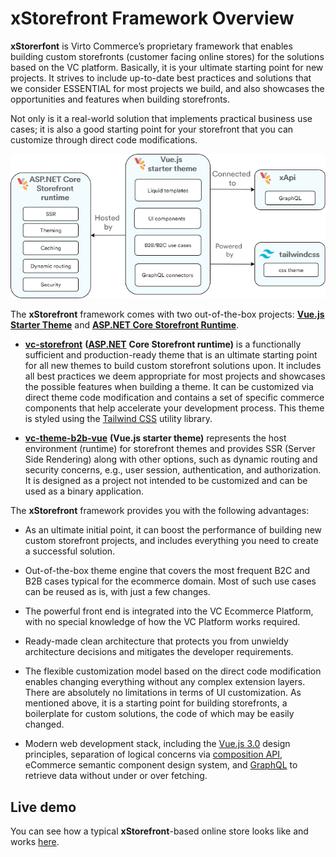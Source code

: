 ﻿# xStorefront Framework Overview

**xStorerfont** is Virto Commerce’s proprietary framework that enables building custom storefronts (customer facing online stores) for the solutions based on the VC platform. Basically, it is your ultimate starting point for new projects. It strives to include up-to-date best practices and solutions that we consider ESSENTIAL for most projects we build, and also showcases the opportunities and features when building storefronts.

Not only is it a real-world solution that implements practical business use cases; it is also a good starting point for your storefront that you can customize through direct code modifications.

![xStorefront chart](media/xstorefront-chart.png)

The **xStorefront** framework comes with two out-of-the-box projects: [**Vue.js Starter Theme**](https://github.com/VirtoCommerce/vc-theme-b2b-vue)  and [**ASP.NET Core Storefront Runtime**](https://github.com/VirtoCommerce/vc-storefront).

-   [**vc-storefront**](https://github.com/VirtoCommerce/vc-theme-b2b-vue) **(**[**ASP.NET**](http://ASP.NET) **Core Storefront runtime)** is a functionally sufficient and production-ready theme that is an ultimate starting point for all new themes to build custom storefront solutions upon. It includes all best practices we deem appropriate for most projects and showcases the possible features when building a theme. It can be customized via direct theme code modification and contains a set of specific commerce components that help accelerate your development process. This theme is styled using the [Tailwind CSS](https://tailwindcss.com/) utility library.
    
-   [**vc-theme-b2b-vue**](https://github.com/VirtoCommerce/vc-storefront) **(Vue.js starter theme)** represents the host environment (runtime) for storefront themes and provides SSR (Server Side Rendering) along with other options, such as dynamic routing and security concerns, e.g., user session, authentication, and authorization. It is designed as a project not intended to be customized and can be used as a binary application.

The **xStorefront** framework provides you with the following advantages:

- As an ultimate initial point, it can boost the performance of building new custom storefront projects, and includes everything you need to create a successful solution.
    
- Out-of-the-box theme engine that covers the most frequent B2C and B2B cases typical for the ecommerce domain. Most of such use cases can be reused as is, with just a few changes.
    
- The powerful front end is integrated into the VC Ecommerce Platform, with no special knowledge of how the VC Platform works required.
    
- Ready-made clean architecture that protects you from unwieldy architecture decisions and mitigates the developer requirements.
    
-  The flexible customization model based on the direct code modification enables changing everything without any complex extension layers. There are absolutely no limitations in terms of UI customization. As mentioned above, it is a starting point for building storefronts, a boilerplate for custom solutions, the code of which may be easily changed.
    
- Modern web development stack, including the [Vue.js 3.0](https://vuejs.org/) design principles, separation of logical concerns via [composition API](https://v3.vuejs.org/api/composition-api.html), eCommerce semantic component design system, and [GraphQL](https://graphql.org/) to retrieve data without under or over fetching.
    

## Live demo
You can see how a typical **xStorefront**-based online store looks like and works [here](https://vcst-demo-storefront.paas.govirto.com/).
